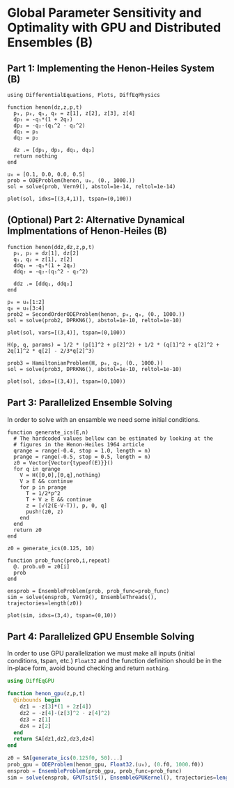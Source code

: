 # Global Parameter Sensitivity and Optimality with GPU and Distributed Ensembles (B)

## Part 1: Implementing the Henon-Heiles System (B)

```@example henon
using DifferentialEquations, Plots, DiffEqPhysics

function henon(dz,z,p,t)
  p₁, p₂, q₁, q₂ = z[1], z[2], z[3], z[4]
  dp₁ = -q₁*(1 + 2q₂)
  dp₂ = -q₂-(q₁^2 - q₂^2)
  dq₁ = p₁
  dq₂ = p₂

  dz .= [dp₁, dp₂, dq₁, dq₂]
  return nothing
end

u₀ = [0.1, 0.0, 0.0, 0.5]
prob = ODEProblem(henon, u₀, (0., 1000.))
sol = solve(prob, Vern9(), abstol=1e-14, reltol=1e-14)

plot(sol, idxs=[(3,4,1)], tspan=(0,100))
```

## (Optional) Part 2: Alternative Dynamical Implmentations of Henon-Heiles (B)

```@example henon
function henon(ddz,dz,z,p,t)
  p₁, p₂ = dz[1], dz[2]
  q₁, q₂ = z[1], z[2]
  ddq₁ = -q₁*(1 + 2q₂)
  ddq₂ = -q₂-(q₁^2 - q₂^2)

  ddz .= [ddq₁, ddq₂]
end

p₀ = u₀[1:2]
q₀ = u₀[3:4]
prob2 = SecondOrderODEProblem(henon, p₀, q₀, (0., 1000.))
sol = solve(prob2, DPRKN6(), abstol=1e-10, reltol=1e-10)

plot(sol, vars=[(3,4)], tspan=(0,100))
```
```@example henon
H(p, q, params) = 1/2 * (p[1]^2 + p[2]^2) + 1/2 * (q[1]^2 + q[2]^2 + 2q[1]^2 * q[2] - 2/3*q[2]^3)

prob3 = HamiltonianProblem(H, p₀, q₀, (0., 1000.))
sol = solve(prob3, DPRKN6(), abstol=1e-10, reltol=1e-10)

plot(sol, idxs=[(3,4)], tspan=(0,100))
```

## Part 3: Parallelized Ensemble Solving

In order to solve with an ensamble we need some initial conditions.
```@example henon
function generate_ics(E,n)
  # The hardcoded values bellow can be estimated by looking at the
  # figures in the Henon-Heiles 1964 article
  qrange = range(-0.4, stop = 1.0, length = n)
  prange = range(-0.5, stop = 0.5, length = n)
  z0 = Vector{Vector{typeof(E)}}()
  for q in qrange
    V = H([0,0],[0,q],nothing)
    V ≥ E && continue
    for p in prange
      T = 1/2*p^2
      T + V ≥ E && continue
      z = [√(2(E-V-T)), p, 0, q]
      push!(z0, z)
    end
  end
  return z0
end

z0 = generate_ics(0.125, 10)

function prob_func(prob,i,repeat)
  @. prob.u0 = z0[i]
  prob
end

ensprob = EnsembleProblem(prob, prob_func=prob_func)
sim = solve(ensprob, Vern9(), EnsembleThreads(), trajectories=length(z0))

plot(sim, idxs=(3,4), tspan=(0,10))
```

## Part 4: Parallelized GPU Ensemble Solving

In order to use GPU parallelization we must make all inputs
(initial conditions, tspan, etc.) `Float32` and the function
definition should be in the in-place form, avoid bound checking and
return `nothing`.

```julia
using DiffEqGPU

function henon_gpu(z,p,t)
  @inbounds begin
    dz1 = -z[3]*(1 + 2z[4])
    dz2 = -z[4]-(z[3]^2 - z[4]^2)
    dz3 = z[1]
    dz4 = z[2]
  end
  return SA[dz1,dz2,dz3,dz4]
end

z0 = SA[generate_ics(0.125f0, 50)...]
prob_gpu = ODEProblem(henon_gpu, Float32.(u₀), (0.f0, 1000.f0))
ensprob = EnsembleProblem(prob_gpu, prob_func=prob_func)
sim = solve(ensprob, GPUTsit5(), EnsembleGPUKernel(), trajectories=length(z0))
```
